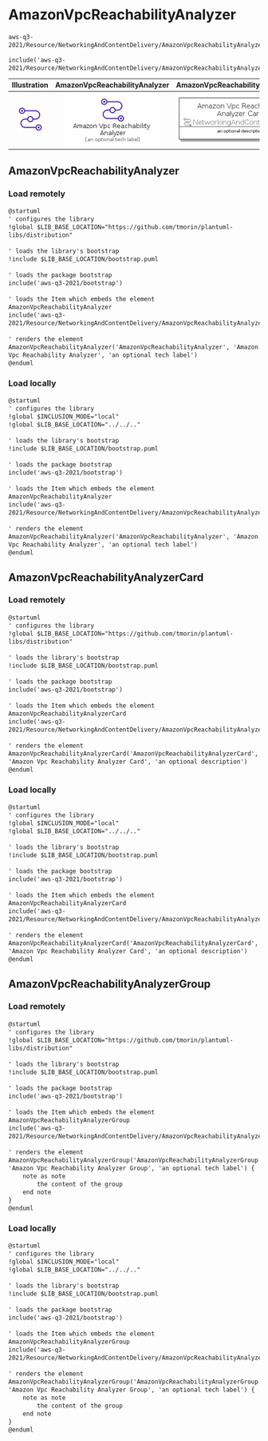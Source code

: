 # AmazonVpcReachabilityAnalyzer


```text
aws-q3-2021/Resource/NetworkingAndContentDelivery/AmazonVpcReachabilityAnalyzer
```

```text
include('aws-q3-2021/Resource/NetworkingAndContentDelivery/AmazonVpcReachabilityAnalyzer')
```



| Illustration | AmazonVpcReachabilityAnalyzer | AmazonVpcReachabilityAnalyzerCard | AmazonVpcReachabilityAnalyzerGroup |
| :---: | :---: | :---: | :---: |
| ![illustration for Illustration](../../../aws-q3-2021/Resource/NetworkingAndContentDelivery/AmazonVpcReachabilityAnalyzer.png) | ![illustration for AmazonVpcReachabilityAnalyzer](../../../aws-q3-2021/Resource/NetworkingAndContentDelivery/AmazonVpcReachabilityAnalyzer.Local.png) | ![illustration for AmazonVpcReachabilityAnalyzerCard](../../../aws-q3-2021/Resource/NetworkingAndContentDelivery/AmazonVpcReachabilityAnalyzerCard.Local.png) | ![illustration for AmazonVpcReachabilityAnalyzerGroup](../../../aws-q3-2021/Resource/NetworkingAndContentDelivery/AmazonVpcReachabilityAnalyzerGroup.Local.png) |




## AmazonVpcReachabilityAnalyzer

### Load remotely
```plantuml
@startuml
' configures the library
!global $LIB_BASE_LOCATION="https://github.com/tmorin/plantuml-libs/distribution"

' loads the library's bootstrap
!include $LIB_BASE_LOCATION/bootstrap.puml

' loads the package bootstrap
include('aws-q3-2021/bootstrap')

' loads the Item which embeds the element AmazonVpcReachabilityAnalyzer
include('aws-q3-2021/Resource/NetworkingAndContentDelivery/AmazonVpcReachabilityAnalyzer')

' renders the element
AmazonVpcReachabilityAnalyzer('AmazonVpcReachabilityAnalyzer', 'Amazon Vpc Reachability Analyzer', 'an optional tech label')
@enduml
```

### Load locally
```plantuml
@startuml
' configures the library
!global $INCLUSION_MODE="local"
!global $LIB_BASE_LOCATION="../../.."

' loads the library's bootstrap
!include $LIB_BASE_LOCATION/bootstrap.puml

' loads the package bootstrap
include('aws-q3-2021/bootstrap')

' loads the Item which embeds the element AmazonVpcReachabilityAnalyzer
include('aws-q3-2021/Resource/NetworkingAndContentDelivery/AmazonVpcReachabilityAnalyzer')

' renders the element
AmazonVpcReachabilityAnalyzer('AmazonVpcReachabilityAnalyzer', 'Amazon Vpc Reachability Analyzer', 'an optional tech label')
@enduml
```

## AmazonVpcReachabilityAnalyzerCard

### Load remotely
```plantuml
@startuml
' configures the library
!global $LIB_BASE_LOCATION="https://github.com/tmorin/plantuml-libs/distribution"

' loads the library's bootstrap
!include $LIB_BASE_LOCATION/bootstrap.puml

' loads the package bootstrap
include('aws-q3-2021/bootstrap')

' loads the Item which embeds the element AmazonVpcReachabilityAnalyzerCard
include('aws-q3-2021/Resource/NetworkingAndContentDelivery/AmazonVpcReachabilityAnalyzer')

' renders the element
AmazonVpcReachabilityAnalyzerCard('AmazonVpcReachabilityAnalyzerCard', 'Amazon Vpc Reachability Analyzer Card', 'an optional description')
@enduml
```

### Load locally
```plantuml
@startuml
' configures the library
!global $INCLUSION_MODE="local"
!global $LIB_BASE_LOCATION="../../.."

' loads the library's bootstrap
!include $LIB_BASE_LOCATION/bootstrap.puml

' loads the package bootstrap
include('aws-q3-2021/bootstrap')

' loads the Item which embeds the element AmazonVpcReachabilityAnalyzerCard
include('aws-q3-2021/Resource/NetworkingAndContentDelivery/AmazonVpcReachabilityAnalyzer')

' renders the element
AmazonVpcReachabilityAnalyzerCard('AmazonVpcReachabilityAnalyzerCard', 'Amazon Vpc Reachability Analyzer Card', 'an optional description')
@enduml
```

## AmazonVpcReachabilityAnalyzerGroup

### Load remotely
```plantuml
@startuml
' configures the library
!global $LIB_BASE_LOCATION="https://github.com/tmorin/plantuml-libs/distribution"

' loads the library's bootstrap
!include $LIB_BASE_LOCATION/bootstrap.puml

' loads the package bootstrap
include('aws-q3-2021/bootstrap')

' loads the Item which embeds the element AmazonVpcReachabilityAnalyzerGroup
include('aws-q3-2021/Resource/NetworkingAndContentDelivery/AmazonVpcReachabilityAnalyzer')

' renders the element
AmazonVpcReachabilityAnalyzerGroup('AmazonVpcReachabilityAnalyzerGroup', 'Amazon Vpc Reachability Analyzer Group', 'an optional tech label') {
    note as note
        the content of the group
    end note
}
@enduml
```

### Load locally
```plantuml
@startuml
' configures the library
!global $INCLUSION_MODE="local"
!global $LIB_BASE_LOCATION="../../.."

' loads the library's bootstrap
!include $LIB_BASE_LOCATION/bootstrap.puml

' loads the package bootstrap
include('aws-q3-2021/bootstrap')

' loads the Item which embeds the element AmazonVpcReachabilityAnalyzerGroup
include('aws-q3-2021/Resource/NetworkingAndContentDelivery/AmazonVpcReachabilityAnalyzer')

' renders the element
AmazonVpcReachabilityAnalyzerGroup('AmazonVpcReachabilityAnalyzerGroup', 'Amazon Vpc Reachability Analyzer Group', 'an optional tech label') {
    note as note
        the content of the group
    end note
}
@enduml
```

